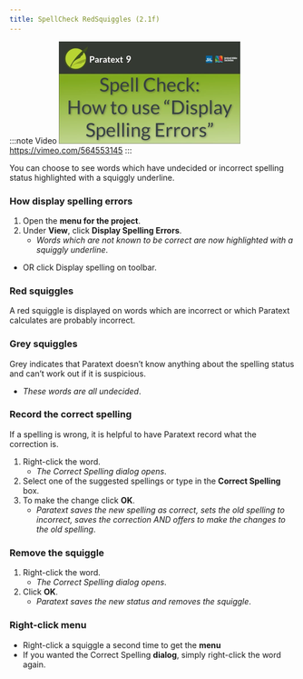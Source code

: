 ```yaml
---
title: SpellCheck RedSquiggles (2.1f)
---
```


:::note Video
[![ ](../../media/2.1f.png)](https://vimeo.com/564553145)  
https://vimeo.com/564553145
:::

You can choose to see words which have undecided or incorrect spelling status highlighted with a squiggly underline.

### How display spelling errors

1.  Open the **menu for the project**.
1.  Under **View**, click **Display Spelling Errors**.  
    - *Words which are not known to be correct are now highlighted with a squiggly underline*.
-  OR click Display spelling on toolbar.

### Red squiggles

A red squiggle is displayed on words which are incorrect or which Paratext calculates are probably incorrect.

### Grey squiggles

Grey indicates that Paratext doesn’t know anything about the spelling status and can’t work out if it is suspicious.
-   *These words are all undecided*.



### Record the correct spelling

If a spelling is wrong, it is helpful to have Paratext record what the correction is.

1.  Right-click the word.  
    -  *The Correct Spelling dialog opens*.
1.  Select one of the suggested spellings or type in the **Correct Spelling** box.
1.  To make the change click **OK**.  
    -  *Paratext saves the new spelling as correct, sets the old spelling to incorrect, saves the correction AND offers to make the changes to the old spelling*.
### Remove the squiggle

1.  Right-click the word.  
    -  *The Correct Spelling dialog opens*.  
1.  Click **OK**. 
    -  *Paratext saves the new status and removes the squiggle*.



#####

### Right-click menu

-  Right-click a squiggle a second time to get the **menu**
-  If you wanted the Correct Spelling **dialog**, simply right-click the word again.

